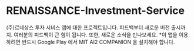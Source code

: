 # RENAISSANCE-Investment-Service
(주)르네상스 투자 서비스 앱에 대한 프로젝트입니다. 피드백부터 새로운 버전 출시까지. 여러분의 피드백이 큰 힘이 됩니다. 또한, 새로운 소식을 만나보세요.
*이 앱을 이용하려면 반드시 Google Play 에서 MIT AI2 COMPANION 을 설치해야 합니다.
